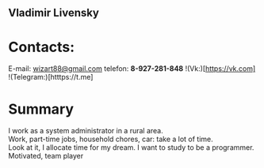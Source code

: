 ## Vladimir Livensky
# Contacts:
E-mail: wizart88@gmail.com
telefon: __8-927-281-848__
!(Vk:)[https://vk.com]
!(Telegram:)[htttps://t.me]
# Summary
I work as a system administrator in a rural area.<br> 
Work, part-time jobs, household chores, car: take a lot of time. <br> Look at it, I allocate time for my dream. I want to study to be a programmer.
Motivated, team player